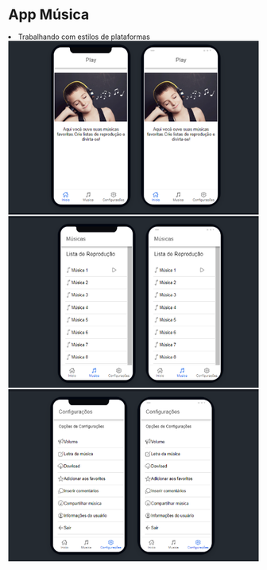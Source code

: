 <h1>App Música</h1>

<li>Trabalhando com estilos de plataformas</li>

<img src="./src/assets/img/tela1.png"/>
<br>
<img src="./src/assets/img/tela2.png"/>
<br>
<img src="./src/assets/img/tela3.png"/>